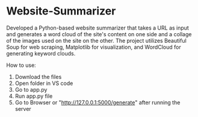 # Website-Summarizer

Developed a Python-based website summarizer that takes a URL as input and generates a word cloud of the site's content on one side and a collage of the images used on the site on the other. The project utilizes Beautiful Soup for web scraping, Matplotlib for visualization, and WordCloud for generating keyword clouds.

How to use:

1. Download the files
2. Open folder in VS code
3. Go to app.py
4. Run app.py file
5. Go to Browser or "http://127.0.0.1:5000/generate" after running the server 
